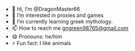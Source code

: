 - 👋 Hi, I’m @DragonMaster66
- 👀 I’m interested in proxies and games
- 🌱 I’m currently learning greek mythology.
- 📫 How to reach me gngreen98765@gmail.com
- 😄 Pronouns: he/him
- ⚡ Fun fact: I like animals

<!---
DragonMaster66/DragonMaster66 is a ✨ special ✨ repository because its `README.md` (this file) appears on your GitHub profile.
You can click the Preview link to take a look at your changes.
--->
